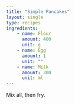 ```yaml
---
title: "Simple Pancakes"
layout: single
type: recipes
ingredients:
    - name: Flour
      amount: 400
      unit: g
    - name: Egg
      amount: 1
      unit: ""
    - name: Milk
      amount: 300
      unit: ml
---
```


Mix all, then fry.